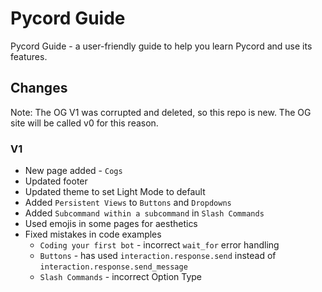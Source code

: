 # Pycord Guide
 Pycord Guide - a user-friendly guide to help you learn Pycord and use its features.

## Changes
Note: The OG V1 was corrupted and deleted, so this repo is new. The OG site will be called v0 for this reason.

### V1
- New page added - `Cogs`
- Updated footer
- Updated theme to set Light Mode to default
- Added `Persistent Views` to `Buttons` and `Dropdowns`
- Added `Subcommand within a subcommand` in `Slash Commands`
- Used emojis in some pages for aesthetics
- Fixed mistakes in code examples
  - `Coding your first bot` - incorrect `wait_for` error handling 
  - `Buttons` - has used `interaction.response.send` instead of `interaction.response.send_message`
  - `Slash Commands` - incorrect Option Type
